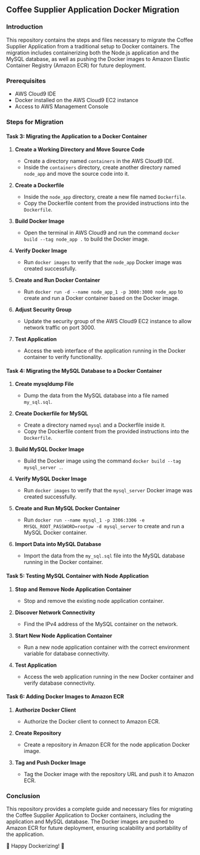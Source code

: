 ## Coffee Supplier Application Docker Migration

### Introduction
This repository contains the steps and files necessary to migrate the Coffee Supplier Application from a traditional setup to Docker containers. The migration includes containerizing both the Node.js application and the MySQL database, as well as pushing the Docker images to Amazon Elastic Container Registry (Amazon ECR) for future deployment.

### Prerequisites
- AWS Cloud9 IDE
- Docker installed on the AWS Cloud9 EC2 instance
- Access to AWS Management Console

### Steps for Migration

#### Task 3: Migrating the Application to a Docker Container
1. **Create a Working Directory and Move Source Code**
   - Create a directory named `containers` in the AWS Cloud9 IDE.
   - Inside the `containers` directory, create another directory named `node_app` and move the source code into it.

2. **Create a Dockerfile**
   - Inside the `node_app` directory, create a new file named `Dockerfile`.
   - Copy the Dockerfile content from the provided instructions into the `Dockerfile`.

3. **Build Docker Image**
   - Open the terminal in AWS Cloud9 and run the command `docker build --tag node_app .` to build the Docker image.

4. **Verify Docker Image**
   - Run `docker images` to verify that the `node_app` Docker image was created successfully.

5. **Create and Run Docker Container**
   - Run `docker run -d --name node_app_1 -p 3000:3000 node_app` to create and run a Docker container based on the Docker image.

6. **Adjust Security Group**
   - Update the security group of the AWS Cloud9 EC2 instance to allow network traffic on port 3000.

7. **Test Application**
   - Access the web interface of the application running in the Docker container to verify functionality.

#### Task 4: Migrating the MySQL Database to a Docker Container
1. **Create mysqldump File**
   - Dump the data from the MySQL database into a file named `my_sql.sql`.

2. **Create Dockerfile for MySQL**
   - Create a directory named `mysql` and a Dockerfile inside it.
   - Copy the Dockerfile content from the provided instructions into the `Dockerfile`.

3. **Build MySQL Docker Image**
   - Build the Docker image using the command `docker build --tag mysql_server .`.

4. **Verify MySQL Docker Image**
   - Run `docker images` to verify that the `mysql_server` Docker image was created successfully.

5. **Create and Run MySQL Docker Container**
   - Run `docker run --name mysql_1 -p 3306:3306 -e MYSQL_ROOT_PASSWORD=rootpw -d mysql_server` to create and run a MySQL Docker container.

6. **Import Data into MySQL Database**
   - Import the data from the `my_sql.sql` file into the MySQL database running in the Docker container.

#### Task 5: Testing MySQL Container with Node Application
1. **Stop and Remove Node Application Container**
   - Stop and remove the existing node application container.

2. **Discover Network Connectivity**
   - Find the IPv4 address of the MySQL container on the network.

3. **Start New Node Application Container**
   - Run a new node application container with the correct environment variable for database connectivity.

4. **Test Application**
   - Access the web application running in the new Docker container and verify database connectivity.

#### Task 6: Adding Docker Images to Amazon ECR
1. **Authorize Docker Client**
   - Authorize the Docker client to connect to Amazon ECR.

2. **Create Repository**
   - Create a repository in Amazon ECR for the node application Docker image.

3. **Tag and Push Docker Image**
   - Tag the Docker image with the repository URL and push it to Amazon ECR.

### Conclusion
This repository provides a complete guide and necessary files for migrating the Coffee Supplier Application to Docker containers, including the application and MySQL database. The Docker images are pushed to Amazon ECR for future deployment, ensuring scalability and portability of the application.

🚀 Happy Dockerizing! 🐳
